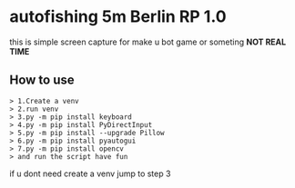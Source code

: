 # autofishing 5m Berlin RP 1.0<br>
this is simple screen capture for make u bot game or someting **NOT REAL TIME**<br>

<H2>How to use</H2>

    > 1.Create a venv
    > 2.run venv
    > 3.py -m pip install keyboard 
    > 4.py -m pip install PyDirectInput 
    > 5.py -m pip install --upgrade Pillow  
    > 6.py -m pip install pyautogui 
    > 7.py -m pip install opencv
    > and run the script have fun 

if u dont need create a venv jump to step 3<br>
